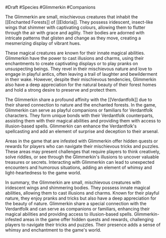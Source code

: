 #Draft #Species #Glimmerkin #Companions

The Glimmerkin are small, mischievous creatures that inhabit the [[Enchanted Forests]] of [[Eldoria]]. They possess iridescent, insect-like wings that shimmer with captivating colours, allowing them to flutter through the air with grace and agility. Their bodies are adorned with intricate patterns that glisten and change as they move, creating a mesmerizing display of vibrant hues.

These magical creatures are known for their innate magical abilities. Glimmerkin have the power to cast illusions and charms, using their enchantments to create captivating displays or to play pranks on unsuspecting beings. They revel in their mischievous nature and love to engage in playful antics, often leaving a trail of laughter and bewilderment in their wake. However, despite their mischievous tendencies, Glimmerkin also have a deep appreciation for the natural beauty of their forest homes and hold a strong desire to preserve and protect them.

The Glimmerkin share a profound affinity with the [[Verdantfolk]] due to their shared connection to nature and the enchanted forests. In the game, Glimmerkin can serve as playful companions or familiars for Verdantfolk characters. They form unique bonds with their Verdantfolk counterparts, assisting them with their magical abilities and providing them with access to illusion-based spells. Glimmerkin can enhance the Verdantfolk's spellcasting and add an element of surprise and deception to their arsenal.

Areas in the game that are infested with Glimmerkin offer hidden quests or rewards for players who can navigate their mischievous tricks and puzzles. These areas may present challenges that require players to think creatively, solve riddles, or see through the Glimmerkin's illusions to uncover valuable treasures or secrets. Interacting with Glimmerkin can lead to unexpected encounters and humorous situations, adding an element of whimsy and light-heartedness to the game world.

In summary, the Glimmerkin are small, mischievous creatures with iridescent wings and shimmering bodies. They possess innate magical abilities, allowing them to cast illusions and charms. Known for their playful nature, they enjoy pranks and tricks but also have a deep appreciation for the beauty of nature. Glimmerkin share a special connection with the Verdantfolk and can serve as companions or familiars, enhancing their magical abilities and providing access to illusion-based spells. Glimmerkin-infested areas in the game offer hidden quests and rewards, challenging players to navigate their tricks and puzzles. Their presence adds a sense of whimsy and enchantment to the game's world.
